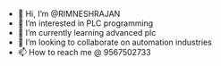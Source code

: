 - 👋 Hi, I’m @RIMNESHRAJAN
- 👀 I’m interested in PLC programming
- 🌱 I’m currently learning advanced plc
- 💞️ I’m looking to collaborate on automation industries
- 📫 How to reach me @ 9567502733

<!---
RIMNESHRAJAN/RIMNESHRAJAN is a ✨ special ✨ repository because its `README.md` (this file) appears on your GitHub profile.
You can click the Preview link to take a look at your changes.
--->
